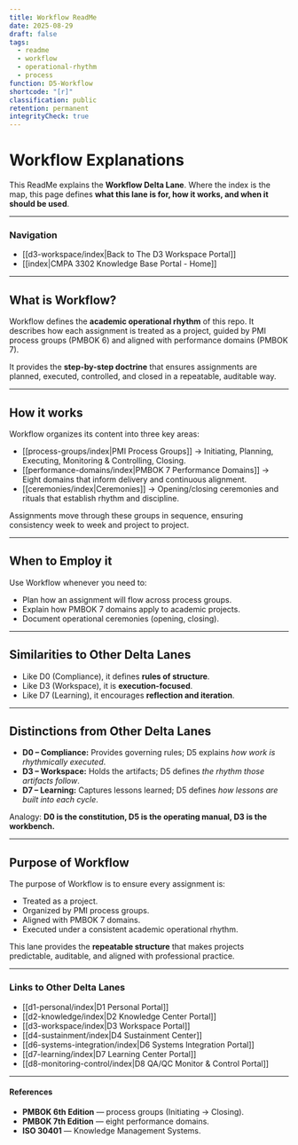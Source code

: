 ```yaml
---
title: Workflow ReadMe
date: 2025-08-29
draft: false
tags:
  - readme
  - workflow
  - operational-rhythm
  - process
function: D5-Workflow
shortcode: "[r]"
classification: public
retention: permanent
integrityCheck: true
---
```

# Workflow Explanations

This ReadMe explains the **Workflow Delta Lane**. Where the index is the map, this page defines **what this lane is for, how it works, and when it should be used**.  

---
### Navigation
- [[d3-workspace/index|Back to The D3 Workspace Portal]]  
- [[index|CMPA 3302 Knowledge Base Portal - Home]]
---

## What is Workflow?

Workflow defines the **academic operational rhythm** of this repo. It describes how each assignment is treated as a project, guided by PMI process groups (PMBOK 6) and aligned with performance domains (PMBOK 7).  

It provides the **step-by-step doctrine** that ensures assignments are planned, executed, controlled, and closed in a repeatable, auditable way.  

---

## How it works

Workflow organizes its content into three key areas:  

- [[process-groups/index|PMI Process Groups]] → Initiating, Planning, Executing, Monitoring & Controlling, Closing.  
- [[performance-domains/index|PMBOK 7 Performance Domains]] → Eight domains that inform delivery and continuous alignment.  
- [[ceremonies/index|Ceremonies]] → Opening/closing ceremonies and rituals that establish rhythm and discipline.  

Assignments move through these groups in sequence, ensuring consistency week to week and project to project.

---

## When to Employ it

Use Workflow whenever you need to:  
- Plan how an assignment will flow across process groups.  
- Explain how PMBOK 7 domains apply to academic projects.  
- Document operational ceremonies (opening, closing).  

---

## Similarities to Other Delta Lanes

- Like D0 (Compliance), it defines **rules of structure**.  
- Like D3 (Workspace), it is **execution-focused**.  
- Like D7 (Learning), it encourages **reflection and iteration**.  

---

## Distinctions from Other Delta Lanes

- **D0 – Compliance:** Provides governing rules; D5 explains *how work is rhythmically executed*.  
- **D3 – Workspace:** Holds the artifacts; D5 defines *the rhythm those artifacts follow*.  
- **D7 – Learning:** Captures lessons learned; D5 defines *how lessons are built into each cycle*.  

Analogy: **D0 is the constitution, D5 is the operating manual, D3 is the workbench.**

---

## Purpose of Workflow

The purpose of Workflow is to ensure every assignment is:  
- Treated as a project.  
- Organized by PMI process groups.  
- Aligned with PMBOK 7 domains.  
- Executed under a consistent academic operational rhythm.  

This lane provides the **repeatable structure** that makes projects predictable, auditable, and aligned with professional practice.  

---
### Links to Other Delta Lanes  

- [[d1-personal/index|D1 Personal Portal]]  
- [[d2-knowledge/index|D2 Knowledge Center Portal]]
- [[d3-workspace/index|D3 Workspace Portal]] 
- [[d4-sustainment/index|D4 Sustainment Center]]  
- [[d6-systems-integration/index|D6 Systems Integration Portal]]  
- [[d7-learning/index|D7 Learning Center Portal]]  
- [[d8-monitoring-control/index|D8 QA/QC Monitor & Control Portal]]  

---
#### **References**  

- **PMBOK 6th Edition** — process groups (Initiating → Closing).  
- **PMBOK 7th Edition** — eight performance domains.  
- **ISO 30401** — Knowledge Management Systems.  
